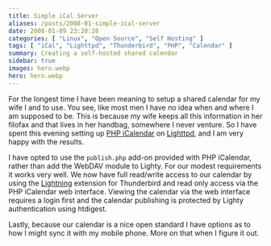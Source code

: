 ```yaml
---
title: Simple iCal Server
aliases: /posts/2008-01-simple-ical-server
date: 2008-01-09 23:20:28
categories: [ "Linux", "Open Source", "Self Hosting" ]
tags: [ "iCal", "Lighttpd", "Thunderbird", "PHP", "Calendar" ]
summary: Creating a self-hosted shared calendar
sidebar: true
images: hero.webp
hero: hero.webp
---
```


For the longest time I have been meaning to setup a shared calendar for my
wife I and to use. You see, like most men I have no idea when and where I am
supposed to be. This is because my wife keeps all this information in her
filofax and that lives in her handbag, somewhere I never venture. So I have
spent this evening setting up [PHP iCalendar](http://phpicalendar.net/) on
[Lighttpd](http://www.lighttpd.net/), and I am very happy with the results.

I have opted to use the `publish.php` add-on provided with PHP iCalendar, rather
than add the WebDAV module to Lighty. For our modest requirements it works
very well. We now have full read/write access to our calendar by using the
[Lightning](http://www.mozilla.org/projects/calendar/) extension for
Thunderbird and read only access via the PHP iCalendar web interface. Viewing
the calendar via the web interface requires a login first and the calendar
publishing is protected by Lighty authentication using htdigest.

Lastly, because our calendar is a nice open standard I have options as to how I
might sync it with my mobile phone. More on that when I figure it out.
